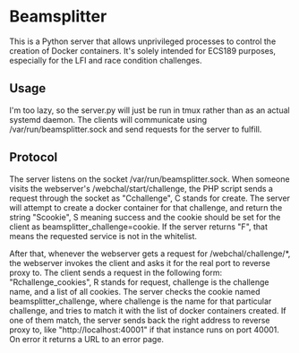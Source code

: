 # Beamsplitter

This is a Python server that allows unprivileged processes to control the creation of Docker containers. It's solely intended for ECS189 purposes, especially for the LFI and race condition challenges.

## Usage

I'm too lazy, so the server.py will just be run in tmux rather than as an actual systemd daemon. The clients will communicate using /var/run/beamsplitter.sock and send requests for the server to fulfill.

## Protocol

The server listens on the socket /var/run/beamsplitter.sock. When someone visits the webserver's /webchal/start/challenge, the PHP script sends a request through the socket as "Cchallenge", C stands for create. The server will attempt to create a docker container for that challenge, and return the string "Scookie", S meaning success and the cookie should be set for the client as beamsplitter_challenge=cookie. If the server returns "F", that means the requested service is not in the whitelist.

After that, whenever the webserver gets a request for /webchal/challenge/*, the webserver invokes the client and asks it for the real port to reverse proxy to. The client sends a request in the following form: "Rchallenge_cookies", R stands for request, challenge is the challenge name, and a list of all cookies. The server checks the cookie named beamsplitter_challenge, where challenge is the name for that particular challenge, and tries to match it with the list of docker containers created. If one of them match, the server sends back the right address to reverse proxy to, like "http://localhost:40001" if that instance runs on port 40001. On error it returns a URL to an error page.

